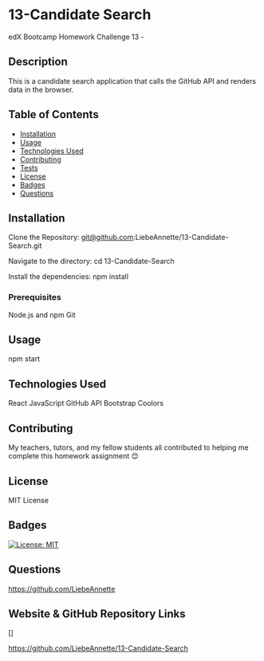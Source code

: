 # 13-Candidate Search

edX Bootcamp Homework Challenge 13 -

## Description

This is a candidate search application that calls the GitHub API and renders data in the browser.

## Table of Contents

- [Installation](#installation)
- [Usage](#usage)
- [Technologies Used](#technologies-used)
- [Contributing](#contributing)
- [Tests](#tests)
- [License](#license)
- [Badges](#badges)
- [Questions](#questions)

## Installation

Clone the Repository:
git@github.com:LiebeAnnette/13-Candidate-Search.git

Navigate to the directory:
cd 13-Candidate-Search

Install the dependencies:
npm install

### Prerequisites

Node.js and npm
Git

## Usage

npm start

## Technologies Used

React
JavaScript
GitHub API
Bootstrap
Coolors

## Contributing

My teachers, tutors, and my fellow students all contributed to helping me complete this homework assignment 😊

## License

MIT License

## Badges

[![License: MIT](https://img.shields.io/badge/License-MIT-yellow.svg)](https://opensource.org/licenses/MIT)

## Questions

https://github.com/LiebeAnnette

## Website & GitHub Repository Links

[]

https://github.com/LiebeAnnette/13-Candidate-Search
